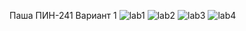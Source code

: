 Паша ПИН-241 Вариант 1
![lab1](https://github.com/user-attachments/assets/5bf8563e-debd-448f-bf22-91f886110390)
![lab2](https://github.com/user-attachments/assets/5e9987c6-708d-4c9b-8ad3-83c3e70a2d5a)
![lab3](https://github.com/user-attachments/assets/5cab5d0c-1961-47e1-acee-c6032b996995)
![lab4](https://github.com/user-attachments/assets/fc43a84c-1bea-4f48-9c1a-e8bb9541f44a)
